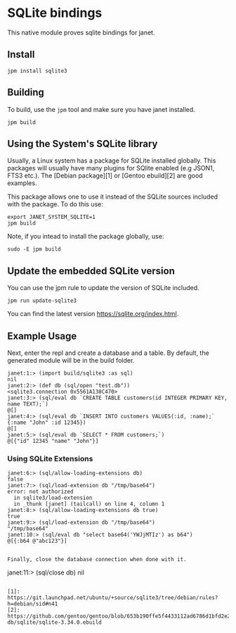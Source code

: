 # SQLite bindings

This native module proves sqlite bindings for janet.

## Install

```
jpm install sqlite3
```

## Building

To build, use the `jpm` tool and make sure you have janet installed.

```
jpm build
```
## Using the System's SQLite library

Usually, a Linux system has a package for SQLite installed globally.
This packages will usually have many plugins for SQlite enabled (e.g
JSON1, FTS3 etc.). The [Debian package][1] or [Gentoo ebuild][2] are good examples.

This package allows one to use it instead of the SQLite sources included with the package.
To do this use:

```
export JANET_SYSTEM_SQLITE=1
jpm build
```

Note, if you intead to install the package globally, use:

```
sudo -E jpm build
```

## Update the embedded SQLite version

You can use the jpm rule to update the version of SQLite included.
```
jpm run update-sqlite3
```

You can find the latest version https://sqlite.org/index.html.

## Example Usage

Next, enter the repl and create a database and a table.
By default, the generated module will be in the build folder.

```
janet:1:> (import build/sqlite3 :as sql)
nil
janet:2:> (def db (sql/open "test.db"))
<sqlite3.connection 0x5561A138C470>
janet:3:> (sql/eval db `CREATE TABLE customers(id INTEGER PRIMARY KEY, name TEXT);`)
@[]
janet:4:> (sql/eval db `INSERT INTO customers VALUES(:id, :name);` {:name "John" :id 12345})
@[]
janet:5:> (sql/eval db `SELECT * FROM customers;`)
@[{"id" 12345 "name" "John"}]
```

### Using SQLite Extensions
```
janet:6:> (sql/allow-loading-extensions db)
false
janet:7:> (sql/load-extension db "/tmp/base64")
error: not authorized
  in sqlite3/load-extension
  in _thunk [janet] (tailcall) on line 4, column 1
janet:8:> (sql/allow-loading-extensions db true)
true
janet:9:> (sql/load-extension db "/tmp/base64")
"/tmp/base64"
janet:10:> (sql/eval db "select base64('YWJjMTIz') as b64")
@[{:b64 @"abc123"}]


Finally, close the database connection when done with it.

```
janet:11:> (sql/close db)
nil
```

[1]: https://git.launchpad.net/ubuntu/+source/sqlite3/tree/debian/rules?h=debian/sid#n41
[2]: https://github.com/gentoo/gentoo/blob/653b190ffe5f4433112ad6786d1bfd2e26143711/dev-db/sqlite/sqlite-3.34.0.ebuild
